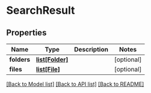 # SearchResult

## Properties
Name | Type | Description | Notes
------------ | ------------- | ------------- | -------------
**folders** | [**list[Folder]**](Folder.md) |  | [optional] 
**files** | [**list[File]**](File.md) |  | [optional] 

[[Back to Model list]](../README.md#documentation-for-models) [[Back to API list]](../README.md#documentation-for-api-endpoints) [[Back to README]](../README.md)

